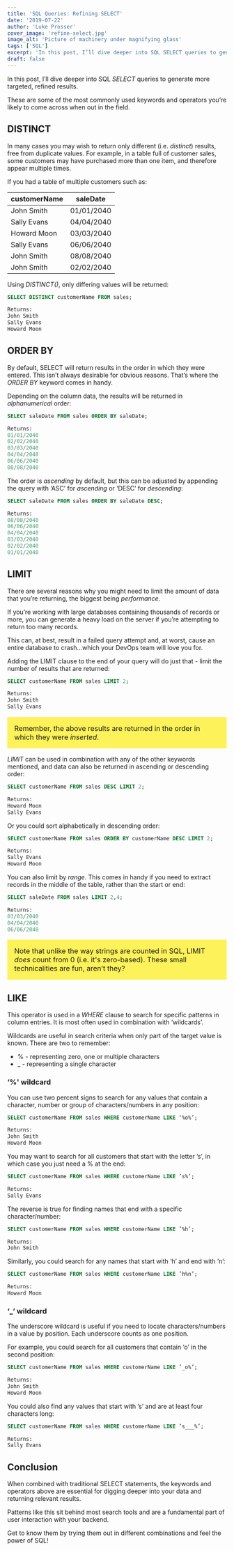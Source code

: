 ```yaml
---
title: 'SQL Queries: Refining SELECT'
date: '2019-07-22'
author: 'Luke Prosser'
cover_image: 'refine-select.jpg'
image_alt: 'Picture of machinery under magnifying glass'
tags: ['SQL']
excerpt: 'In this post, I’ll dive deeper into SQL SELECT queries to generate more targeted, refined results. These are some of the most commonly used keywords and operators you’re likely to come across when out in the field.'
draft: false
---
```


In this post, I’ll dive deeper into SQL _SELECT_ queries to generate more targeted, refined results.

These are some of the most commonly used keywords and operators you’re likely to come across when out in the field.

## DISTINCT

In many cases you may wish to return only different (i.e. _distinct_) results, free from duplicate values. For example, in a table full of customer sales, some customers may have purchased more than one item, and therefore appear multiple times.

If you had a table of multiple customers such as:

| customerName | saleDate   |
| ------------ | ---------- |
| John Smith   | 01/01/2040 |
| Sally Evans  | 04/04/2040 |
| Howard Moon  | 03/03/2040 |
| Sally Evans  | 06/06/2040 |
| John Smith   | 08/08/2040 |
| John Smith   | 02/02/2040 |

Using _DISTINCT()_, only differing values will be returned:

```sql
SELECT DISTINCT customerName FROM sales;

Returns:
John Smith
Sally Evans
Howard Moon
```

## ORDER BY

By default, SELECT will return results in the order in which they were entered. This isn’t always desirable for obvious reasons. That’s where the _ORDER BY_ keyword comes in handy.

Depending on the column data, the results will be returned in _alphanumerical_ order:

```sql
SELECT saleDate FROM sales ORDER BY saleDate;

Returns:
01/01/2040
02/02/2040
03/03/2040
04/04/2040
06/06/2040
08/08/2040
```

The order is _ascending_ by default, but this can be adjusted by appending the query with ‘ASC’ for _ascending_ or ‘DESC’ for _descending_:

```sql
SELECT saleDate FROM sales ORDER BY saleDate DESC;

Returns:
08/08/2040
06/06/2040
04/04/2040
03/03/2040
02/02/2040
01/01/2040
```

## LIMIT

There are several reasons why you might need to limit the amount of data that you’re returning, the biggest being _performance_.

If you’re working with large databases containing thousands of records or more, you can generate a heavy load on the server if you’re attempting to return too many records.

This can, at best, result in a failed query attempt and, at worst, cause an entire database to crash...which your DevOps team will love you for.

Adding the LIMIT clause to the end of your query will do just that - limit the number of results that are returned:

```sql
SELECT customerName FROM sales LIMIT 2;

Returns:
John Smith
Sally Evans
```

<p style="background: #FDF259; padding: 1rem; font-size: 1rem;">Remember, the above results are returned in the order in which they were <em>inserted</em>.</p>

_LIMIT_ can be used in combination with any of the other keywords mentioned, and data can also be returned in ascending or descending order:

```sql
SELECT customerName FROM sales DESC LIMIT 2;

Returns:
Howard Moon
Sally Evans
```

Or you could sort alphabetically in descending order:

```sql
SELECT customerName FROM sales ORDER BY customerName DESC LIMIT 2;

Returns:
Sally Evans
Howard Moon
```

You can also limit by _range_. This comes in handy if you need to extract records in the middle of the table, rather than the start or end:

```sql
SELECT saleDate FROM sales LIMIT 2,4;

Returns:
03/03/2040
04/04/2040
06/06/2040
```

<p style="background: #FDF259; padding: 1rem; font-size: 1rem;">Note that unlike the way strings are counted in SQL, LIMIT <em>does</em> count from 0 (i.e. it's zero-based). These small technicalities are fun, aren’t they?</p>

## LIKE

This operator is used in a _WHERE_ clause to search for specific patterns in column entries. It is most often used in combination with ‘wildcards’.

Wildcards are useful in search criteria when only part of the target value is known. There are two to remember:

- % - representing zero, one or multiple characters
- \_ - representing a single character

### ‘%' wildcard

You can use two percent signs to search for any values that contain a character, number or group of characters/numbers in any position:

```sql
SELECT customerName FROM sales WHERE customerName LIKE ‘%o%’;

Returns:
John Smith
Howard Moon
```

You may want to search for all customers that start with the letter ’s’, in which case you just need a % at the end:

```sql
SELECT customerName FROM sales WHERE customerName LIKE ’s%’;

Returns:
Sally Evans
```

The reverse is true for finding names that end with a specific character/number:

```sql
SELECT customerName FROM sales WHERE customerName LIKE ’%h’;

Returns:
John Smith
```

Similarly, you could search for any names that start with ‘h’ and end with ’n’:

```sql
SELECT customerName FROM sales WHERE customerName LIKE ’h%n’;

Returns:
Howard Moon
```

### ‘\_’ wildcard

The underscore wildcard is useful if you need to locate characters/numbers in a value by position. Each underscore counts as one position.

For example, you could search for all customers that contain ‘o’ in the second position:

```sql
SELECT customerName FROM sales WHERE customerName LIKE ’_o%’;

Returns:
John Smith
Howard Moon
```

You could also find any values that start with ’s’ and are at least four characters long:

```sql
SELECT customerName FROM sales WHERE customerName LIKE ’s___%’;

Returns:
Sally Evans
```

## Conclusion

When combined with traditional SELECT statements, the keywords and operators above are essential for digging deeper into your data and returning relevant results.

Patterns like this sit behind most search tools and are a fundamental part of user interaction with your backend.

Get to know them by trying them out in different combinations and feel the power of SQL!
